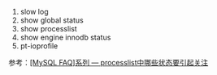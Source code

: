 1. slow log
2. show global status
3. show processlist
4. show engine innodb status
5. pt-ioprofile

参考：[[MySQL FAQ]系列 — processlist中哪些状态要引起关注](http://imysql.com/2015/06/10/mysql-faq-processlist-thread-states.shtml#comments)
